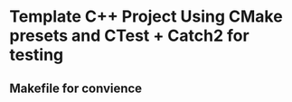 # Template C++ Project Using CMake presets and CTest + Catch2 for testing
## Makefile for convience
